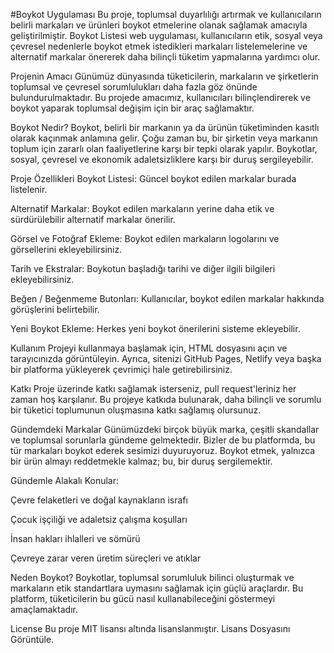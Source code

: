 #Boykot Uygulaması
Bu proje, toplumsal duyarlılığı artırmak ve kullanıcıların belirli markaları ve ürünleri boykot etmelerine olanak sağlamak amacıyla geliştirilmiştir. Boykot Listesi web uygulaması, kullanıcıların etik, sosyal veya çevresel nedenlerle boykot etmek istedikleri markaları listelemelerine ve alternatif markalar önererek daha bilinçli tüketim yapmalarına yardımcı olur.

Projenin Amacı
Günümüz dünyasında tüketicilerin, markaların ve şirketlerin toplumsal ve çevresel sorumlulukları daha fazla göz önünde bulundurulmaktadır. Bu projede amacımız, kullanıcıları bilinçlendirerek ve boykot yaparak toplumsal değişim için bir araç sağlamaktır.

Boykot Nedir?
Boykot, belirli bir markanın ya da ürünün tüketiminden kasıtlı olarak kaçınmak anlamına gelir. Çoğu zaman bu, bir şirketin veya markanın toplum için zararlı olan faaliyetlerine karşı bir tepki olarak yapılır. Boykotlar, sosyal, çevresel ve ekonomik adaletsizliklere karşı bir duruş sergileyebilir.

Proje Özellikleri
Boykot Listesi: Güncel boykot edilen markalar burada listelenir.

Alternatif Markalar: Boykot edilen markaların yerine daha etik ve sürdürülebilir alternatif markalar önerilir.

Görsel ve Fotoğraf Ekleme: Boykot edilen markaların logolarını ve görsellerini ekleyebilirsiniz.

Tarih ve Ekstralar: Boykotun başladığı tarihi ve diğer ilgili bilgileri ekleyebilirsiniz.

Beğen / Beğenmeme Butonları: Kullanıcılar, boykot edilen markalar hakkında görüşlerini belirtebilir.

Yeni Boykot Ekleme: Herkes yeni boykot önerilerini sisteme ekleyebilir.

Kullanım
Projeyi kullanmaya başlamak için, HTML dosyasını açın ve tarayıcınızda görüntüleyin. Ayrıca, sitenizi GitHub Pages, Netlify veya başka bir platforma yükleyerek çevrimiçi hale getirebilirsiniz.

Katkı
Proje üzerinde katkı sağlamak isterseniz, pull request'leriniz her zaman hoş karşılanır. Bu projeye katkıda bulunarak, daha bilinçli ve sorumlu bir tüketici toplumunun oluşmasına katkı sağlamış olursunuz.

Gündemdeki Markalar
Günümüzdeki birçok büyük marka, çeşitli skandallar ve toplumsal sorunlarla gündeme gelmektedir. Bizler de bu platformda, bu tür markaları boykot ederek sesimizi duyuruyoruz. Boykot etmek, yalnızca bir ürün almayı reddetmekle kalmaz; bu, bir duruş sergilemektir.

Gündemle Alakalı Konular:

Çevre felaketleri ve doğal kaynakların israfı

Çocuk işçiliği ve adaletsiz çalışma koşulları

İnsan hakları ihlalleri ve sömürü

Çevreye zarar veren üretim süreçleri ve atıklar

Neden Boykot?
Boykotlar, toplumsal sorumluluk bilinci oluşturmak ve markaların etik standartlara uymasını sağlamak için güçlü araçlardır. Bu platform, tüketicilerin bu gücü nasıl kullanabileceğini göstermeyi amaçlamaktadır.

License
Bu proje MIT lisansı altında lisanslanmıştır. Lisans Dosyasını Görüntüle.
